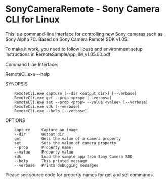 # SonyCameraRemote - Sony Camera CLI for Linux

This is a command-line interface for controlling new Sony cameras such as Sony Alpha 7C. Based on Sony Camera Remote SDK v1.05.

To make it work, you need to follow libusb and environment setup instructions in RemoteSampleApp_IM_v1.05.00.pdf

Command Line Interface:

RemoteCli.exe --help

SYNOPSIS

        RemoteCli.exe capture [--dir <output dir>] [--verbose]        
        RemoteCli.exe get --prop <prop> [--verbose]        
        RemoteCli.exe set --prop <prop> --value <value> [--verbose]        
        RemoteCli.exe sdk [--verbose]        
        RemoteCli.exe --help [--verbose]        

OPTIONS

        capture     Capture an image        
        --dir       Output dir        
        get         Gets the value of a camera property        
        set         Sets the value of camera property        
        --prop      Property name        
        --value     Property value        
        sdk         Load the sample app from Sony Camera SDK        
        --help      This printed message        
        --verbose   Prints debugging messages
        
Please see source code for property names for get and set commands.
